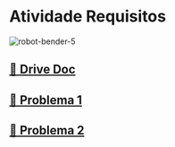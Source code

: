 <h1>Atividade Requisitos</h1>

![robot-bender-5](https://github.com/user-attachments/assets/f5a184e7-eeef-4581-ac85-4a208fa2c178)

<h2><a href="https://docs.google.com/document/d/1hmHVzG8wltfp7WK45BwkAchNt4-OjP_xhBJkZYKIVLg/edit?usp=sharing">📂 Drive Doc</a></h2>

<h2><a href="https://github.com/jpgercc/AtividadeRequisitos/tree/main/Problema%201">📂 Problema 1</a></h2>

<h2><a href="https://github.com/jpgercc/AtividadeRequisitos/tree/main/Problema%202">📂 Problema 2</a></h2>

